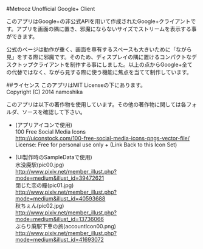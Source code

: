 #Metrooz
Unofficial Google+ Client

このアプリはGoogle+の非公式APIを用いて作成されたGoogle+クライアントです。アプリを画面の隅に置き、邪魔にならないサイズでストリームを表示する事ができます。

公式のページは動作が重く、画面を専有するスペースも大きいために「ながら見」をする際に邪魔です。そのため、ディスプレイの隅に置けるコンパクトなデスクトップクライアントを制作する事にしました。以上の点からGoogle+全ての代替ではなく、ながら見する際に使う機能に焦点を当てて制作しています。

##ライセンス
このアプリはMIT Licenseの下にあります。  
Copyright (C) 2014 namoshika  

このアプリは以下の著作物を使用しています。その他の著作物に関しては各フォルダ、ソースを確認して下さい。    

* (アプリアイコンで使用)  
  100 Free Social Media Icons  
  <http://uiconstock.com/100-free-social-media-icons-pngs-vector-file/>  
  License: Free for personal use only + (Link Back to this Icon Set)  

* (UI製作時のSampleDataで使用)  
  水没廃駅(pic00.jpg)  
  <http://www.pixiv.net/member_illust.php?mode=medium&illust_id=39472621>  
  閉じた恋の瞳(pic01.jpg)  
  <http://www.pixiv.net/member_illust.php?mode=medium&illust_id=40593688>  
  秋ちぇん(pic02.jpg)  
  <http://www.pixiv.net/member_illust.php?mode=medium&illust_id=13736066>  
  ぶらり廃駅下車の旅(accountIcon00.png)  
  <http://www.pixiv.net/member_illust.php?mode=medium&illust_id=41693072>  
